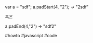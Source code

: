 var a = "sdf";
a.padStart(4, "2"); -> "2sdf"

혹은

a.padEnd(4,"2") -> "sdf2"


#howto #javascript #code